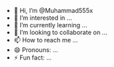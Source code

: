 - 👋 Hi, I’m @Muhammad555x
- 👀 I’m interested in ...
- 🌱 I’m currently learning ...
- 💞️ I’m looking to collaborate on ...
- 📫 How to reach me ...
- 😄 Pronouns: ...
- ⚡ Fun fact: ...

<!---
Muhammad555x/Muhammad555x is a ✨ special ✨ repository because its `README.md` (this file) appears on your GitHub profile.
You can click the Preview link to take a look at your changes.
--->
